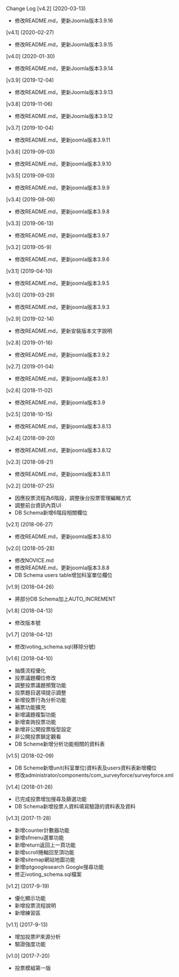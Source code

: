 Change Log
[v4.2] (2020-03-13)
- 修改README.md，更新Joomla版本3.9.16

[v4.1] (2020-02-27)
- 修改README.md，更新Joomla版本3.9.15

[v4.0] (2020-01-30)
- 修改README.md，更新Joomla版本3.9.14

[v3.9] (2019-12-04)
- 修改README.md，更新Joomla版本3.9.13

[v3.8] (2019-11-06)
- 修改README.md，更新Joomla版本3.9.12

[v3.7] (2019-10-04)
- 修改README.md，更新joomla版本3.9.11

[v3.6] (2019-09-03)
- 修改README.md，更新joomla版本3.9.10

[v3.5] (2019-09-03)
- 修改README.md，更新joomla版本3.9.9

[v3.4] (2019-08-06)
- 修改README.md，更新joomla版本3.9.8

[v3.3] (2019-06-13)
- 修改README.md，更新joomla版本3.9.7

[v3.2] (2019-05-9)
- 修改README.md，更新joomla版本3.9.6

[v3.1] (2019-04-10)
- 修改README.md，更新joomla版本3.9.5

[v3.0] (2019-03-29)
- 修改README.md，更新joomla版本3.9.3

[v2.9] (2019-02-14)
- 修改README.md，更新安裝版本文字說明

[v2.8] (2019-01-16)
- 修改README.md，更新joomla版本3.9.2

[v2.7] (2019-01-04)
- 修改README.md，更新joomla版本3.9.1

[v2.6] (2018-11-02)
- 修改README.md，更新joomla版本3.9

[v2.5] (2018-10-15)
- 修改README.md，更新joomla版本3.8.13

[v2.4] (2018-09-20)
- 修改README.md，更新joomla版本3.8.12

[v2.3] (2018-08-21)
- 修改README.md，更新joomla版本3.8.11

[v2.2] (2018-07-25)
- 因應投票流程為6階段，調整後台投票管理編輯方式
- 調整前台資訊內頁UI
- DB Schema新增6階段相關欄位

[v2.1] (2018-06-27)
- 修改README.md，更新joomla版本3.8.10

[v2.0] (2018-05-28)
- 修改NOVICE.md
- 修改README.md，更新joomla版本3.8.8
- DB Schema users table增加科室單位欄位

[v1.9] (2018-04-26)
- 將部分DB Schema加上AUTO_INCREMENT

[v1.8] (2018-04-13)
- 修改版本號

[v1.7] (2018-04-12)
- 修改ivoting_schema.sql(移除分號)

[v1.6] (2018-04-10)
- 抽獎流程優化
- 投票議題欄位修改
- 調整投票議題預覽功能
- 投票題目選項提示調整
- 新增投票行為分析功能
- 補票功能擴充
- 新增議題複製功能
- 新增查詢投票功能
- 新增非公開投票版型設定
- 非公開投票鎖定觀看
- DB Scheme新增分析功能相關的資料表

[v1.5] (2018-02-09)
- DB Scheme新增unit(科室單位)資料表及users資料表新增欄位
- 修改administrator/components/com_surveyforce/surveyforce.xml


[v1.4] (2018-01-26)
- 已完成投票增加搜尋及篩選功能
- DB Schema新增投票人資料填寫驗證的資料表及資料

[v1.3] (2017-11-28)

- 新增counter計數器功能
- 新增sfmenu選單功能
- 新增return返回上一頁功能
- 新增scroll捲軸回至頂功能
- 新增sitemap網站地圖功能
- 新增iptgooglesearch Google搜尋功能
- 修正ivoting_schema.sql檔案

[v1.2] (2017-9-19)

- 優化顯示功能
- 新增投票流程說明
- 新增練習區

[v1.1] (2017-9-13)

- 增加投票IP來源分析
- 驗證強度功能

[v1.0] (2017-7-20)

- 投票模組第一版
